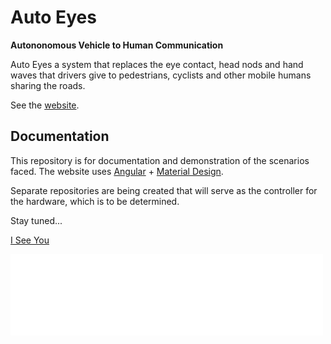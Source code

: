 # Auto Eyes 

__Autononomous Vehicle to Human Communication__

Auto Eyes a system that replaces the eye contact, head nods and hand waves
that drivers give to pedestrians, cyclists and other mobile humans sharing the roads.

See the [website](https://autoeyes.org). 

## Documentation

This repository is for documentation and demonstration of the scenarios
faced. The website uses [Angular](https://angular.io) + [Material Design](https://material.angular.io). 


Separate repositories are being created that will serve as the controller for the hardware, which is to be determined.


Stay tuned...

[I See You](scenario/i-see-you/index.md)



<iframe src="./scenario/i-see-you/i-see-you.html" style="width: 500px; height: 130px; border: 0px"></iframe>

